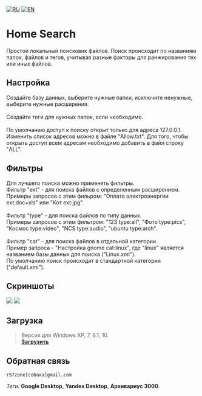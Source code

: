 [![RU](https://user-images.githubusercontent.com/9499881/27683795-5b0fbac6-5cd8-11e7-929c-057833e01fb1.png)](https://github.com/r57zone/Home-Search/blob/master/README.md) 
[![EN](https://user-images.githubusercontent.com/9499881/33184537-7be87e86-d096-11e7-89bb-f3286f752bc6.png)](https://github.com/r57zone/Home-Search/blob/master/README.EN.md) 
# Home Search
Простой локальный поисковик файлов. Поиск происходит по названиям папок, файлов и тегов, учитывая разные факторы для ранжирования тех или иных файлов.

## Настройка
Создайте базу данных, выберите нужные папки, исключите ненужные, выберите нужные расширения.
<br><br>
Создайте теги для нужных папок, если необходимо.
<br><br>
По умолчанию доступ к поиску открыт только для адреса 127.0.0.1. Изменить список адресов можно в файле "Allow.txt". Для того, чтобы открыть доступ всем адресам необходимо добавить в файл строку "ALL".

## Фильтры
Для лучшего поиска можно применять фильтры.
<br>
Фильтр "ext" - для поиска файлов с определенным расширением.<br>Примеры запросов с этим фильром: "Оплата электроэнергии ext:doc+xls" или "Кот ext:jpg".<br><br>
Фильтр "type" - для поиска файлов по типу данных.<br>Примеры запросов с этим фильтром: "123 type:all", "Фото type:pics", "Космос type:video", "NCS type:audio", "ubuntu type:arch".<br><br>
Фильтр "cat" - для поиска файлов в отдельной категории.<br>Пример запроса - "Настройка gnome cat:linux", где "linux" является названием базы данных для поиска ("Linux.xml").<br>
По умолчанию поиск происходит в стандартной категории ("default.xml").<br>

## Скриншоты
![](https://user-images.githubusercontent.com/9499881/39301171-455c934c-495f-11e8-9937-cabff7001416.png)
![](https://user-images.githubusercontent.com/9499881/39301172-457d64be-495f-11e8-94b9-025b9be51e3e.png)

## Загрузка
>Версия для Windows XP, 7, 8.1, 10.<br>
**[Загрузить](https://github.com/r57zone/Home-Search/releases)**<br>

## Обратная связь
`r57zone[собака]gmail.com`


*Теги:* **Google Desktop**, **Yandex Desktop**, **Архивариус 3000**.
